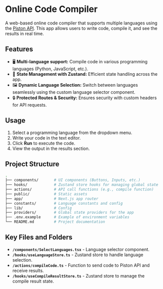 # **Online Code Compiler**

A web-based online code compiler that supports multiple languages using the [Piston API](https://emkc.org/piston). This app allows users to write code, compile it, and see the results in real time.

## **Features**

- 🖥️ **Multi-language support:** Compile code in various programming languages (Python, JavaScript, etc.).
- 🧩 **State Management with Zustand:** Efficient state handling across the app.
- 🖼️ **Dynamic Language Selection:** Switch between languages seamlessly using the custom language selector component.
- 🔒 **Protected Routes & Security:** Ensures security with custom headers for API requests.

## **Usage**

1. Select a programming language from the dropdown menu.
2. Write your code in the text editor.
3. Click **Run** to execute the code.
4. View the output in the results section.

## **Project Structure**

```bash
.
├── components/       # UI components (Buttons, Inputs, etc.)
├── hooks/            # Zustand store hooks for managing global state
├── actions/          # API call functions (e.g., compile function)
├── public/           # Static assets
├── app/              # Next.js app router
├── constants/        # Language constants and config
├── lib/              # Config
├── providers/        # Global state providers for the app
├── .env.example      # Example of environment variables
└── README.md         # Project documentation
```

## **Key Files and Folders**

- **`/components/SelectLanguages.tsx`** - Language selector component.
- **`/hooks/useLanguageStore.ts`** - Zustand store to handle language selection.
- **`/actions/compileCode.ts`** - Function to send code to Piston API and receive results.
- **`/hooks/useCompileResultStore.ts`** - Zustand store to manage the compile result state.
